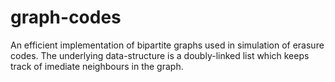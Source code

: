 # graph-codes
An efficient implementation of bipartite graphs used in simulation of erasure codes.
The underlying data-structure is a doubly-linked list which keeps track of imediate neighbours in the graph.

